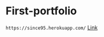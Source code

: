 # First-portfolio
`https://since95.herokuapp.com/`
<a href="https://since95.herokuapp.com/">Link</a>
